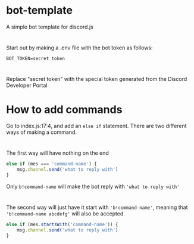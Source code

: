 # bot-template

A simple bot template for discord.js
#
Start out by making a .env file with the bot token as follows:
```
BOT_TOKEN=secret token
```
#
Replace "secret token" with the special token generated from the Discord Developer Portal
#
# How to add commands
Go to index.js:17:4, and add an `else if` statement. There are two different ways of making a command.
#
The first way will have nothing on the end
```js
else if (mes === 'command-name') {
    msg.channel.send('what to reply with')
}
```
Only `b!command-name` will make the bot reply with `'what to reply with'`
#
The second way will just have it start with `'b!command-name'`, meaning that `'b!command-name abcdefg'` will also be accepted.
```js
else if (mes.startsWith('command-name')) {
    msg.channel.send('what to reply with')
}
```
#